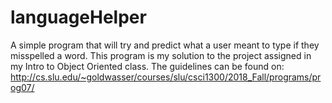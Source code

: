 # languageHelper
A simple program that will try and predict what a user meant to type if they misspelled a word. 
This program is my solution to the project assigned in my Intro to Object Oriented class. The guidelines can be found on:
http://cs.slu.edu/~goldwasser/courses/slu/csci1300/2018_Fall/programs/prog07/ 
